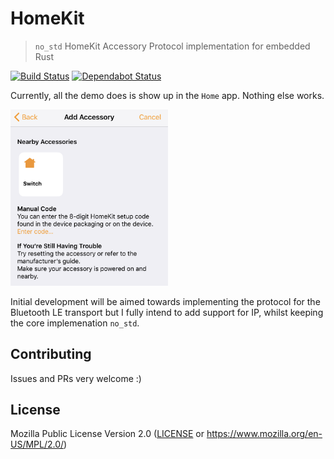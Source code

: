 # HomeKit

> `no_std` HomeKit Accessory Protocol implementation for embedded Rust

[![Build Status](https://travis-ci.org/chocol4te/homekit.svg?branch=master)](https://travis-ci.org/chocol4te/homekit)
[![Dependabot Status](https://api.dependabot.com/badges/status?host=github&repo=chocol4te/homekit)](https://dependabot.com)

Currently, all the demo does is show up in the `Home` app. Nothing else works.

<img src="media/add_accessory.png" width="50%">

Initial development will be aimed towards implementing the protocol for the Bluetooth LE transport but I fully intend to add support for IP, whilst keeping the core implemenation `no_std`.

## Contributing

Issues and PRs very welcome :)

## License

Mozilla Public License Version 2.0 ([LICENSE](LICENSE) or https://www.mozilla.org/en-US/MPL/2.0/)
